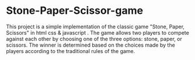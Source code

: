 # Stone-Paper-Scissor-game
This project is a simple implementation of the classic game "Stone, Paper, Scissors" in html css &amp; javascript . The game allows two players to compete against each other by choosing one of the three options: stone, paper, or scissors. The winner is determined based on the choices made by the players according to the traditional rules of the game.
